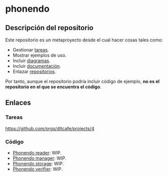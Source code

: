 # phonendo

## Descripción del repositorio

Este repositorio es un metaproyecto desde el cual hacer cosas tales como:

* Gestionar [tareas](https://github.com/orgs/dltcafe/projects/4).
* Mostrar ejemplos de uso.
* Incluir [diagramas](https://github.com/dltcafe/phonendo/tree/main/diagramas).
* Incluir [documentación](https://github.com/dltcafe/phonendo/tree/main/documentacion).
* Enlazar [repositorios](https://github.com/dltcafe/phonendo#c%C3%B3digo).

Por tanto, aunque el repositorio podría incluir código de ejemplo, **no es el repositorio en el que se encuentra el código**.

## Enlaces

### Tareas

https://github.com/orgs/dltcafe/projects/4

### Código

* [Phonendo reader](https://github.com/dltcafe/phonendo_reader): WIP.
* [Phonendo manager](https://github.com/dltcafe/phonendo_manager): WIP.
* [Phonendo storage](https://github.com/dltcafe/phonendo_storage): WIP.
* [Phonendo verifier](https://github.com/dltcafe/phonendo_verifier): WIP.

